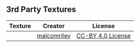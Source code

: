 ## 3rd Party Textures

| Texture                    | Creator                   | License
| -------------------------- | ------------------------- | -------
|                            | [malcomriley][c-1]        | [CC-BY 4.0 License][l-1]

[c-1]: https://github.com/malcolmriley
[l-1]: https://github.com/malcolmriley/unused-textures/blob/master/LICENSE